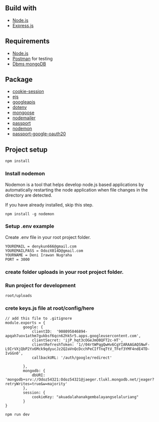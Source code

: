 
## Build with
* [Node.js](https://nodejs.org/en/)
* [Express.js](https://expressjs.com/)

## Requirements
* [Node.js](https://nodejs.org/en/)
* [Postman](https://www.getpostman.com/) for testing
* [Dbms mongoDB](db_sipPos.sql)

## Package
* [cookie-session](https://www.npmjs.com/package/cookie-session)
* [ejs](https://www.npmjs.com/package/ejs)
* [googleapis](https://www.npmjs.com/package/cors)
* [dotenv](https://www.npmjs.com/package/dotenv)
* [mongoose](https://www.npmjs.com/package/jsonwebtoken)
* [nodemailer](https://www.npmjs.com/package/morgan)
* [passport](https://www.npmjs.com/package/multer)
* [nodemon](https://www.npmjs.com/package/nodemon)
* [passport-google-oauth20](https://www.npmjs.com/package/passport-google-oauth20)

## Project setup

```
npm install
```

### Install nodemon

Nodemon is a tool that helps develop node.js based applications by automatically restarting the node application when file changes in the directory are detected.

If you have already installed, skip this step.

```
npm install -g nodemon
```

### Setup .env example

Create .env file in your root project folder.

```
YOUREMAIL = denykun666@gmail.com
YOUREMAILPASS = OdozX014D@gmail.com
YOURNAME = Deni Irawan Nugraha
PORT = 3000
```
### create folder uploads in your root project folder.
### Run project for development
```
root/uploads
```
### crete keys.js file at root/config/here
```
// add this file to .gitignore
module.exports = {
        google: {
            clientID:  '908095846894-apqah7uov1athm7gukbsf6qcn62hk5r5.apps.googleusercontent.com',
            clientSecret: 'ijP_hqt3cOGeJmO8QFT2c-HT',
            clientRefreshToken: '1//04rtWPqgQwHv6CgYIARAAGAQSNwF-L9IrVXjQbP2Yx6Mck9qdyucJz2Q2aVnQcDcchPeCIfTnqTtV_TFef3YMF4ndE4TD-IvGGn0',
            callbackURL: '/auth/google/redirect'

        },
        mongodb: {
            dbURI: 'mongodb+srv://Odoz54321:Odoz54321@jaeger.tlukl.mongodb.net/jeager?retryWrites=true&w=majority'
        },
        session: {
            cookieKey: "akuadalahanakgembalayangselaluriang"
        }
}

```
```
npm run dev
```
